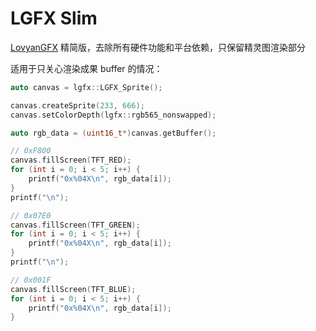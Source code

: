 # LGFX Slim
[LovyanGFX](https://github.com/lovyan03/LovyanGFX) 精简版，去除所有硬件功能和平台依赖，只保留精灵图渲染部分

适用于只关心渲染成果 buffer 的情况：

```cpp
auto canvas = lgfx::LGFX_Sprite();

canvas.createSprite(233, 666);
canvas.setColorDepth(lgfx::rgb565_nonswapped);

auto rgb_data = (uint16_t*)canvas.getBuffer();

// 0xF800
canvas.fillScreen(TFT_RED);
for (int i = 0; i < 5; i++) {
    printf("0x%04X\n", rgb_data[i]);
}
printf("\n");

// 0x07E0
canvas.fillScreen(TFT_GREEN);
for (int i = 0; i < 5; i++) {
    printf("0x%04X\n", rgb_data[i]);
}
printf("\n");

// 0x001F
canvas.fillScreen(TFT_BLUE);
for (int i = 0; i < 5; i++) {
    printf("0x%04X\n", rgb_data[i]);
}
```
